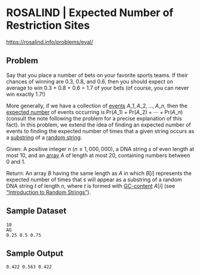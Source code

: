 # ROSALIND | Expected Number of Restriction Sites

https://rosalind.info/problems/eval/

Problem
-------

Say that you place a number of bets on your favorite sports teams. If their chances of winning are 0.3, 0.8, and 0.6, then you should expect on average to win 0.3 + 0.8 + 0.6 = 1.7 of your bets (of course, you can never win exactly 1.7!)

More generally, if we have a collection of [events](https://rosalind.info/glossary/probabilistic-event/ "
A collection of outcomes of a random variable.") $A\_1, A\_2, \ldots, A\_n$, then the [expected number](https://rosalind.info/glossary/expected-value/ "
The average case of a random variable over time.") of events occurring is $\mathrm{Pr}(A\_1) + \mathrm{Pr}(A\_2) + \cdots + \mathrm{Pr}(A\_n)$ (consult the note following the problem for a precise explanation of this fact). In this problem, we extend the idea of finding an expected number of events to finding the expected number of times that a given string occurs as a [substring](https://rosalind.info/glossary/substring/ "
A substring of a given string is a contiguous string of symbols found in the string.") of a [random string](https://rosalind.info/glossary/random-string/ "A string in which each symbol has a constant probability of occurring at any position.").

Given: A positive integer $n$ ($n \leq 1,000,000$), a DNA string $s$ of even length at most 10, and an [array](https://rosalind.info/glossary/array/ "
A data structure that has a collection of ordered locations to which objects may be assigned.") $A$ of length at most 20, containing numbers between 0 and 1.

Return: An array $B$ having the same length as $A$ in which $B[i]$ represents the expected number of times that $s$ will appear as a substring of a random DNA string $t$ of length $n$, where $t$ is formed with [GC-content](https://rosalind.info/glossary/gc-content/ "
The percentage of cytosine and guanine bases in a strand of nucleic acid.") $A[i]$ (see [“Introduction to Random Strings”](https://rosalind.info/problems/prob/ "“Introduction to Random Strings”")).

Sample Dataset
--------------
```
10
AG
0.25 0.5 0.75
```
Sample Output
-------------
```
0.422 0.563 0.422
```
